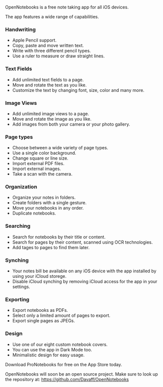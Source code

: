 OpenNotebooks is a free note taking app for all iOS devices.

The app features a wide range of capabilities.

### Handwriting
- Apple Pencil support.
- Copy, paste and move written text.
- Write with three different pencil types.
- Use a ruler to measure or draw straight lines.

### Text Fields 
- Add unlimited text fields to a page.
- Move and rotate the text as you like.
- Customize the text by changing font, size, color and many more.

### Image Views 
- Add unlimited image views to a page.
- Move and rotate the image as you like.
- Add images from both your camera or your photo gallery.

### Page types 
- Choose between a wide variety of page types.
- Use a single color background.
- Change square or line size.
- Import external PDF files.
- Import external images.
- Take a scan with the camera.

### Organization 
- Organize your notes in folders.
- Create folders with a single gesture.
- Move your notebooks in any order.
- Duplicate notebooks.

### Searching 
- Search for notebooks by their title or content.
- Search for pages by their content, scanned using OCR technologies.
- Add tages to pages to find them later.

### Synching 
- Your notes bill be available on any iOS device with the app installed by using your iCloud storege.
- Disable iCloud synching by removing iCloud access for the app in your settings.

### Exporting 
- Export notebooks as PDFs.
- Select only a limited amount of pages to export.
- Export single pages as JPEGs.

### Design 
- Use one of our eight custom notebook covers.
- You can use the app in Dark Mode too.
- Minimalistic design for easy usage.

Download ProNotebooks for free on the App Store today.

OpenNotebooks will soon be an open source project. 
Make sure to look up the repository at: https://github.com/Davaff/OpenNotebooks
